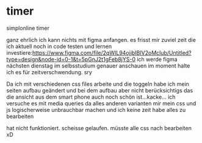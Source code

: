 # timer
simplonline timer

ganz ehrlich ich kann nichts mit figma anfangen. es frisst mir zuviel zeit die ich aktuell noch in code testen und lernen investiere:https://www.figma.com/file/2qWIL94ojjbIBIV2oMclub/Untitled?type=design&node-id=0-1&t=5pGnJ2t1gFeb8jYS-0
ich werde figma nächsten dienstag im selbsstudium genauer anschauen im moment halte ich es für zeitverschwendung. sry

Da ich mit verschiedenen css files arbeite und die toggeln habe ich mein seiten aufbau geändert und bei dem aufbau aber nicht berücksichtigs das die ansicht aus dem smart phone auch noch schön ist...kacke... ich versuche es mit media queries da alles anderen varianten mir mein css und js logischerweise unbrauchbar machen und ich keine zeit habe alles zu bearbeiten

hat nicht funktioniert. scheisse gelaufen. müsste alle css nach bearbeiten xD